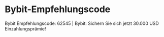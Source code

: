 # Bybit-Empfehlungscode
Bybit Empfehlungscode: 62545 | Bybit: Sichern Sie sich jetzt 30.000 USD Einzahlungsprämie!
